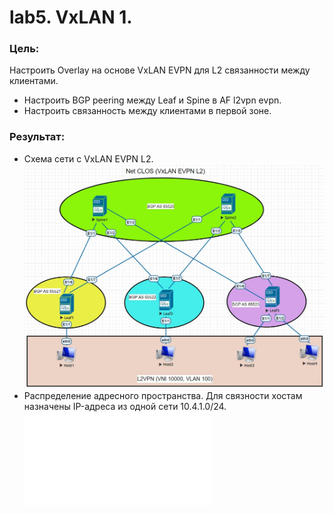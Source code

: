 # lab5. VxLAN 1.
### Цель:
Настроить Overlay на основе VxLAN EVPN для L2 связанности между клиентами.
- Настроить BGP peering между Leaf и Spine в AF l2vpn evpn.
- Настроить связанность между клиентами в первой зоне.
### Результат:
- Схема сети с VxLAN EVPN L2.
![Схема сети с VxLAN EVPN L2](Схема%20VXLAN1.jpg)
- Распределение адресного пространства. Для связности хостам назначены IP-адреса из одной сети 10.4.1.0/24. 
![Адресное пространство](Распределение%20адресного%20пространства.md)
